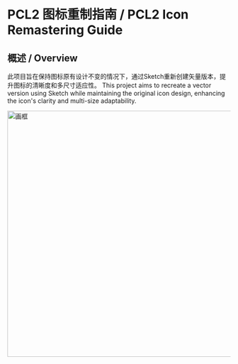 # PCL2 图标重制指南 / PCL2 Icon Remastering Guide

## 概述 / Overview

此项目旨在保持图标原有设计不变的情况下，通过Sketch重新创建矢量版本，提升图标的清晰度和多尺寸适应性。
This project aims to recreate a vector version using Sketch while maintaining the original icon design, enhancing the icon's clarity and multi-size adaptability.

<img width="554" height="555" alt="画框" src="https://github.com/user-attachments/assets/c915c54f-e0fb-41c1-ad01-918f7975545a" />
